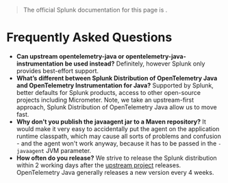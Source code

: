 > The official Splunk documentation for this page is [](https://docs.splunk.com/Observability/).

# Frequently Asked Questions

- **Can upstream opentelemetry-java or opentelemetry-java-instrumentation be
  used instead?** Definitely, however Splunk only provides best-effort support.
- **What’s different between Splunk Distribution of OpenTelemetry Java and
  OpenTelemetry Instrumentation for Java?** Supported by Splunk, better defaults
  for Splunk products, access to other open-source projects including
  Micrometer. Note, we take an upstream-first approach, Splunk Distribution of
  OpenTelemetry Java allow us to move fast.
- **Why don't you publish the javaagent jar to a Maven repository?** It would
  make it very easy to accidentally put the agent on the application runtime
  classpath, which may cause all sorts of problems and confusion - and the
  agent won't work anyway, because it has to be passed in the `-javaagent` JVM
  parameter.
- **How often do you release?** We strive to release the Splunk distribution
  within 2 working days after the [upstream
  project](https://github.com/open-telemetry/opentelemetry-java-instrumentation/releases)
  releases. OpenTelemetry Java generally releases a new version every 4 weeks.
